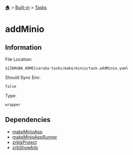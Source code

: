 <!--startTocHeader-->
[🏠](../../README.md) > [Built-in](../README.md) > [Tasks](README.md)
# addMinio
<!--endTocHeader-->


## Information

File Location:

    ${ZARUBA_HOME}zaruba-tasks/make/minio/task.addMinio.yaml

Should Sync Env:

    false

Type:

    wrapper


## Dependencies

- [makeMinioApp](make-minio-app.md)
- [makeMinioAppRunner](make-minio-app-runner.md)
- [zrbIsProject](zrb-is-project.md)
- [zrbShowAdv](zrb-show-adv.md)



<!--startTocSubtopic-->

<!--endTocSubtopic-->